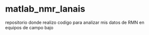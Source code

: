 # matlab_nmr_lanais
repositorio donde realizo codigo para analizar mis datos de RMN en equipos de campo bajo
